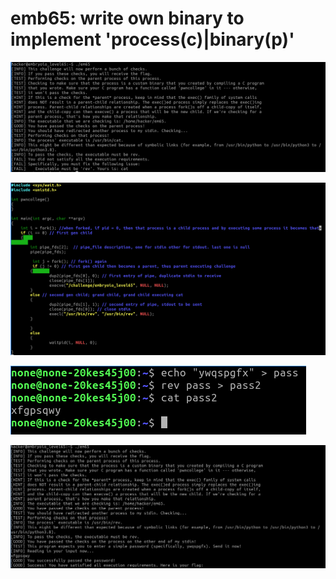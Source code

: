 # emb65: write own binary to implement 'process(c)|binary(p)'

![Again run with a previous example. So I learn that I need to execute 'rev'](<../.gitbook/assets/image (2) (1).png>)

![So I remedied my source code.](<../.gitbook/assets/image (38) (1).png>)

![](<../.gitbook/assets/image (8) (1).png>)

![And don't forget to send EOF(End of File), ctrl+d.](<../.gitbook/assets/image (102).png>)
